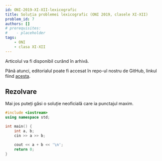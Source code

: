 ```yaml
---
id: ONI-2019-XI-XII-lexicografic
title: Soluția problemei lexicografic (ONI 2019, clasele XI-XII)
problem_id: 7
authors: []
# prerequisites:
#    - placeholder
tags:
    - ONI
    - clasa XI-XII
---
```



Articolul va fi disponibil curând în arhivă.

Până atunci, editorialul poate fi accesat în repo-ul nostru de GitHub, linkul fiind [acesta](https://github.com/roalgo-discord/Romanian-Olympiad-Solutions/blob/main/ONI%20(national%20olympiad)/2019/11-12/lexicografic.pdf).

## Rezolvare

Mai jos puteți găsi o soluție neoficială care ia punctajul maxim.

```cpp
#include <iostream>
using namespace std;

int main() {
    int a, b;
    cin >> a >> b;

    cout << a + b << '\n';
    return 0;
}
```
